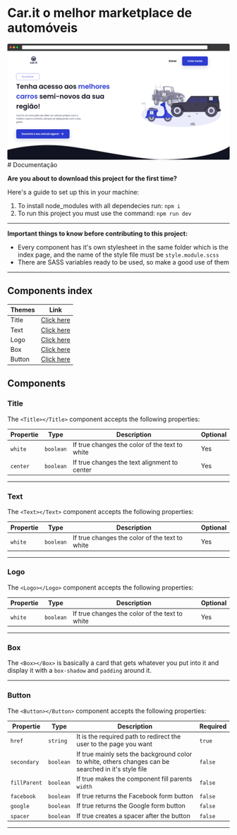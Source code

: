 <h1>Car.it o melhor marketplace de automóveis</h1>
<img src="./public/heroPageScreenshot.png"/>
# Documentação

**Are you about to download this project for the first time?**

Here's a guide to set up this in your machine:

1. To install node_modules with all dependecies run: `npm i`
2. To run this project you must use the command: `npm run dev`

------

**Important things to know before contributing to this project:**

- Every component has it's own stylesheet in the same folder which is the index page, and the name of the style file must be `style.module.scss`
- There are SASS variables ready to be used, so make a good use of them

------

## Components index

| Themes | Link                  |
| ------ | --------------------- |
| Title  | [Click here](#Title)  |
| Text   | [Click here](#Text)   |
| Logo   | [Click here](#Logo)   |
| Box    | [Click here](#Box)    |
| Button | [Click here](#Button) |

## Components

### Title

The `<Title></Title>` component accepts the following properties:

| Propertie | **Type**  | Description                                    | Optional |
| --------- | --------- | ---------------------------------------------- | -------- |
| `white`   | `boolean` | If true changes the color of the text to white | Yes      |
| `center`  | `boolean` | If true changes the text alignment to center   | Yes      |

------



### Text

The `<Text></Text>` component accepts the following properties:

| Propertie | **Type**  | Description                                    | Optional |
| --------- | --------- | ---------------------------------------------- | -------- |
| `white`   | `boolean` | If true changes the color of the text to white | Yes      |

------



### Logo

The `<Logo></Logo>` component accepts the following properties:

| Propertie | **Type**  | Description                                    | Optional |
| --------- | --------- | ---------------------------------------------- | -------- |
| `white`   | `boolean` | If true changes the color of the text to white | Yes      |

------



### Box

The `<Box></Box>` is basically a card that gets whatever you put into it and display it with a `box-shadow` and `padding` around it.

------



### Button

The `<Button></Button>` component accepts the following properties:

| Propertie    | **Type**  | Description                                                  | Required |
| ------------ | --------- | ------------------------------------------------------------ | -------- |
| `href`       | `string`  | It is the required path to redirect the user to the page you want | `true`   |
| `secondary`  | `boolean` | If true mainly sets the background color to white, others changes can be searched in it's style file | `false`  |
| `fillParent` | `boolean` | If true makes the component fill parents `width`             | `false`  |
| `facebook`   | `boolean` | If true returns the Facebook form button                     | `false`  |
| `google`     | `boolean` | If true returns the Google form button                       | `false`  |
| `spacer`     | `boolean` | If true creates a spacer after the button                    | `false`  |

------
